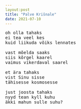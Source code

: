 ```yaml
---
layout:post
title: "Palve Krišnale"
date: 2021-07-10
---
```

<pre>
oh olla tahaks
ei tea veel kes
kuid liikuda võiks lennates

vast mõelda saaks
siis kõrgel kaarel
vaimus vikerdaval saarel

et ära tahaks
vist Sinu sisse
tähisesse kosmosesse

just joosta tahaks
nyyd tean kyll kuhu
äkki mahun sulle suhu?
</pre>

